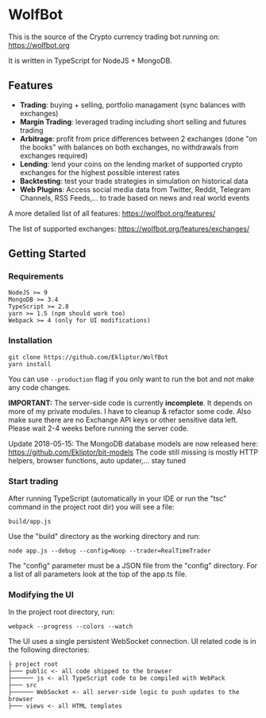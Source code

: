 # WolfBot
This is the source of the Crypto currency trading bot running on: https://wolfbot.org

It is written in TypeScript for NodeJS + MongoDB.

## Features
* **Trading**: buying + selling, portfolio managament (sync balances with exchanges)
* **Margin Trading**: leveraged trading including short selling and futures trading
* **Arbitrage**: profit from price differences between 2 exchanges (done "on the books" with balances on both exchanges, no withdrawals from exchanges required)
* **Lending**: lend your coins on the lending market of supported crypto exchanges for the highest possible interest rates
* **Backtesting**: test your trade strategies in simulation on historical data
* **Web Plugins**: Access social media data from Twitter, Reddit, Telegram Channels, RSS Feeds,... to trade based on news and real world events

A more detailed list of all features: https://wolfbot.org/features/

The list of supported exchanges: https://wolfbot.org/features/exchanges/

## Getting Started

### Requirements
```
NodeJS >= 9
MongoDB >= 3.4
TypeScript >= 2.8
yarn >= 1.5 (npm should work too)
Webpack >= 4 (only for UI modifications)
```


### Installation
```
git clone https://github.com/Ekliptor/WolfBot
yarn install
```
You can use `--production` flag if you only want to run the bot and not make any code changes.

**IMPORTANT:**
The server-side code is currently **incomplete**. It depends on more of my private modules. I have to cleanup & refactor some code. Also make sure there are no Exchange API keys or other sensitive data left. Please wait 2-4 weeks before running the server code.

Update 2018-05-15: The MongoDB database models are now released here: https://github.com/Ekliptor/bit-models
The code still missing is mostly HTTP helpers, browser functions, auto updater,... stay tuned


### Start trading
After running TypeScript (automatically in your IDE or run the "tsc" command in the project root dir) you will see a file:
```
build/app.js
```
Use the "build" directory as the working directory and run:
```
node app.js --debug --config=Noop --trader=RealTimeTrader
```
The "config" parameter must be a JSON file from the "config" directory. For a list of all parameters look at the top of the app.ts file.


### Modifying the UI
In the project root directory, run:
```
webpack --progress --colors --watch
```
The UI uses a single persistent WebSocket connection. UI related code is in the following directories:
```
├ project root
├─── public <- all code shipped to the browser
├────── js <- all TypeScript code to be compiled with WebPack
├─── src
├────── WebSocket <- all server-side logic to push updates to the browser
├─── views <- all HTML templates
```

